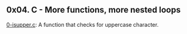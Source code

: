 ## 0x04. C - More functions, more nested loops

[0-isupper.c](./0-isupper.c): A function that checks for uppercase character.
